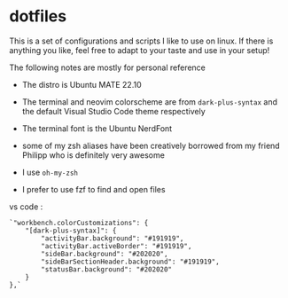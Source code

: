 # dotfiles

This is a set of configurations and scripts I like to use on linux.
If there is anything you like, feel free to adapt to your taste and use in your setup!

The following notes are mostly for personal reference

* The distro is Ubuntu MATE 22.10 
* The terminal and neovim colorscheme are from `dark-plus-syntax` and the default Visual Studio Code theme respectively

* The terminal font is the Ubuntu NerdFont

* some of my zsh aliases have been creatively borrowed from my friend Philipp who is definitely very awesome

* I use `oh-my-zsh`

* I prefer to use fzf to find and open files


vs code :

    `"workbench.colorCustomizations": {
        "[dark-plus-syntax]": {
            "activityBar.background": "#191919",
            "activityBar.activeBorder": "#191919",
            "sideBar.background": "#202020",
            "sideBarSectionHeader.background": "#191919",
            "statusBar.background": "#202020"
        }
    },`


